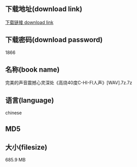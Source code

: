 ## 下载地址(download link)
[下载链接 download link](https://tutu365.netlify.app/?s=%E5%AE%8C%E7%BE%8E%E7%9A%84%E5%A3%B0%E9%9F%B3%E9%9C%87%E6%92%BC%E5%BF%83%E7%81%B5%E6%B7%B1%E5%A4%84%E3%80%8A%E9%AB%98%E7%83%A740%E5%BA%A6C-HI-FI%E4%BA%BA%E5%A3%B0%E3%80%8B%5BWAV%5D.7z)

## 下载密码(download password)
1866

## 名称(book name)
完美的声音震撼心灵深处《高烧40度C-HI-FI人声》[WAV].7z.7z

## 语言(language)
chinese

## MD5


## 大小(filesize)
685.9 MB
